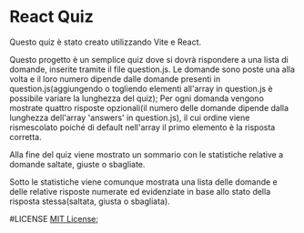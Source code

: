 # React Quiz

Questo quiz è stato creato utilizzando Vite e React.

Questo progetto è un semplice quiz dove si dovrà rispondere a una lista di domande, inserite tramite il file question.js.
Le domande sono poste una alla volta e il loro numero dipende dalle domande presenti in question.js(aggiungendo o togliendo elementi all'array in question.js è possibile variare la lunghezza del quiz);
Per ogni domanda vengono mostrate quattro risposte opzionali(il numero delle domande dipende dalla lunghezza dell'array 'answers' in question.js), il cui ordine viene rismescolato poiché di default nell'array il primo elemento è la risposta corretta.

Alla fine del quiz viene mostrato un sommario con le statistiche relative a domande saltate, giuste o sbagliate.

Sotto le statistiche viene comunque mostrata una lista delle domande e delle relative risposte numerate ed evidenziate in base allo stato della risposta stessa(saltata, giusta o sbagliata).


#LICENSE
[MIT License]('./MIT-LICENSE');